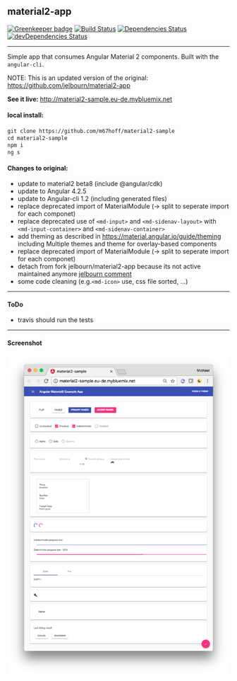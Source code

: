 ## material2-app

[![Greenkeeper badge](https://badges.greenkeeper.io/m67hoff/material2-sample.svg)](https://greenkeeper.io/)
[![Build Status](https://travis-ci.org/m67hoff/material2-sample.svg?branch=master)](https://travis-ci.org/m67hoff/material2-sample)
[![Dependencies Status](https://david-dm.org/m67hoff/material2-sample.svg)](https://david-dm.org/m67hoff/material2-sample)
[![devDependencies Status](https://david-dm.org/m67hoff/material2-sample/dev-status.svg)](https://david-dm.org/m67hoff/material2-sample?type=dev)

---

Simple app that consumes Angular Material 2 components. Built with the `angular-cli`.

NOTE: This is an updated version of the original:
https://github.com/jelbourn/material2-app


**See it live:**  http://material2-sample.eu-de.mybluemix.net

#### local install:
```
git clone https://github.com/m67hoff/material2-sample
cd material2-sample
npm i
ng s
```
#### Changes to original:
- update to material2 beta8 (include @angular/cdk)
- update to Angular 4.2.5 
- update to Angular-cli 1.2 (including generated files) 
- replace deprecated import of MaterialModule  (-> split to seperate import for each componet)
- replace deprecated use of `<md-input>` and `<md-sidenav-layout>` with `<md-input-container>` and `<md-sidenav-container>` 
- add theming as described in https://material.angular.io/guide/theming  including Multiple themes and theme for overlay-based components
- replace deprecated import of MaterialModule  (-> split to seperate import for each componet)
- detach from fork jelbourn/material2-app because its not active maintained anymore [jelbourn comment](https://github.com/jelbourn/material2-app/pull/47#issuecomment-305238701) 
- some code cleaning (e.g.`<md-icon>` use, css file sorted, ...)

---
#### ToDo
- travis should run the tests 

---
#### Screenshot
![](img/material2-sample.png)
